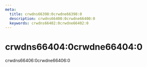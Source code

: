 ```yaml
---
meta:
  title: crwdns66398:0crwdne66398:0
  description: crwdns66400:0crwdne66400:0
  keywords: crwdns66402:0crwdne66402:0
---
```


# crwdns66404:0crwdne66404:0
crwdns66406:0crwdne66406:0

<entry-ad />

<backmatter />
